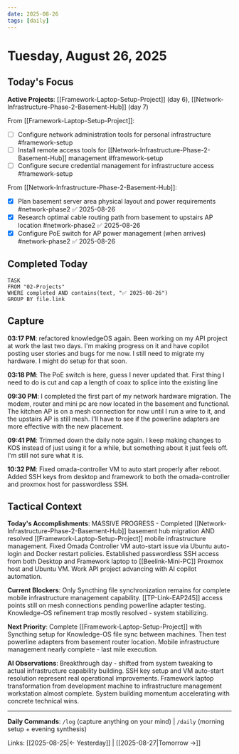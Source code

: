 ```yaml
---
date: 2025-08-26
tags: [daily]
---
```


# Tuesday, August 26, 2025

## Today's Focus
<!-- Active project tasks on 2025-08-26 -->

**Active Projects**: [[Framework-Laptop-Setup-Project]] (day 6), [[Network-Infrastructure-Phase-2-Basement-Hub]] (day 7)

From [[Framework-Laptop-Setup-Project]]:
- [ ] Configure network administration tools for personal infrastructure #framework-setup
- [ ] Install remote access tools for [[Network-Infrastructure-Phase-2-Basement-Hub]] management #framework-setup
- [ ] Configure secure credential management for infrastructure access #framework-setup

From [[Network-Infrastructure-Phase-2-Basement-Hub]]:
- [x] Plan basement server area physical layout and power requirements #network-phase2 ✅ 2025-08-26
- [x] Research optimal cable routing path from basement to upstairs AP location #network-phase2 ✅ 2025-08-26
- [x] Configure PoE switch for AP power management (when arrives) #network-phase2 ✅ 2025-08-26

## Completed Today
<!-- Tasks completed today from all projects -->
```dataview
TASK
FROM "02-Projects"
WHERE completed AND contains(text, "✅ 2025-08-26")
GROUP BY file.link
```

## Capture
<!-- Raw input with timestamps via /log command -->
<!-- Format: **HH:MM AM/PM**: Natural language input -->

**03:17 PM**: refactored knowledgeOS again. Been working on my API project at work the last two days. I'm making progress on it and have copilot posting user stories and bugs for me now. I still need to migrate my hardware. I might do setup for that soon.

**03:18 PM**: The PoE switch is here, guess I never updated that. First thing I need to do is cut and cap a length of coax to splice into the existing line

**09:30 PM**: I completed the first part of my network hardware migration. The modem, router and mini pc are now located in the basement and functional. The kitchen AP is on a mesh connection for now until I run a wire to it, and the upstairs AP is still mesh. I'll have to see if the powerline adapters are more effective with the new placement.

**09:41 PM**: Trimmed down the daily note again. I keep making changes to KOS instead of just using it for a while, but something about it just feels off. I'm still not sure what it is.

**10:32 PM**: Fixed omada-controller VM to auto start properly after reboot. Added SSH keys from desktop and framework to both the omada-controller and proxmox host for passwordless SSH.


## Tactical Context
<!-- AI maintains tactical context for session continuity throughout the day -->

**Today's Accomplishments**: MASSIVE PROGRESS - Completed [[Network-Infrastructure-Phase-2-Basement-Hub]] basement hub migration AND resolved [[Framework-Laptop-Setup-Project]] mobile infrastructure management. Fixed Omada Controller VM auto-start issue via Ubuntu auto-login and Docker restart policies. Established passwordless SSH access from both Desktop and Framework laptop to [[Beelink-Mini-PC]] Proxmox host and Ubuntu VM. Work API project advancing with AI copilot automation.

**Current Blockers**: Only Syncthing file synchronization remains for complete mobile infrastructure management capability. [[TP-Link-EAP245]] access points still on mesh connections pending powerline adapter testing. Knowledge-OS refinement trap mostly resolved - system stabilizing.

**Next Priority**: Complete [[Framework-Laptop-Setup-Project]] with Syncthing setup for Knowledge-OS file sync between machines. Then test powerline adapters from basement router location. Mobile infrastructure management nearly complete - last mile execution.

**AI Observations**: Breakthrough day - shifted from system tweaking to actual infrastructure capability building. SSH key setup and VM auto-start resolution represent real operational improvements. Framework laptop transformation from development machine to infrastructure management workstation almost complete. System building momentum accelerating with concrete technical wins.


---

**Daily Commands**: `/log` (capture anything on your mind) | `/daily` (morning setup + evening synthesis)

Links: [[2025-08-25|← Yesterday]] | [[2025-08-27|Tomorrow →]]